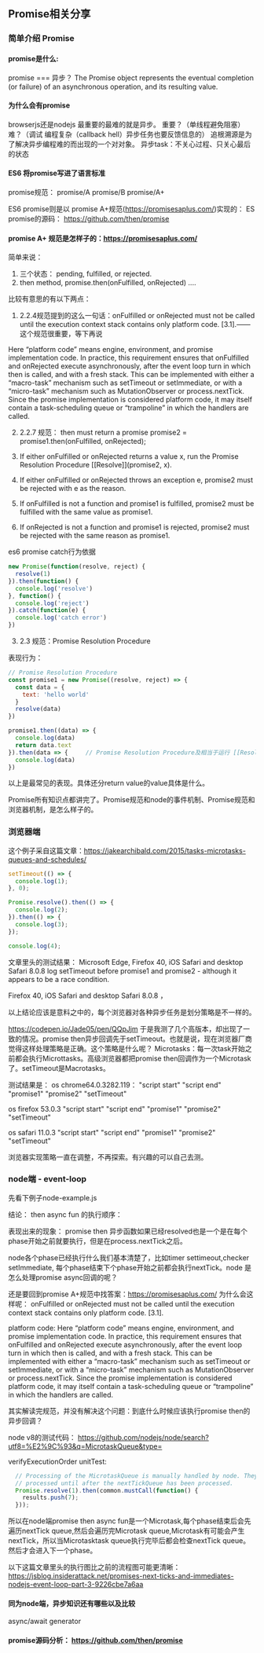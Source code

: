 ## Promise相关分享

### 简单介绍 Promise

#### promise是什么:
promise === 异步？
The Promise object represents the eventual completion (or failure) of an asynchronous operation, and its resulting value.

#### 为什么会有promise
browserjs还是nodejs 最重要的最难的就是异步。
重要？（单线程避免阻塞）
难？（调试 编程复杂（callback hell）异步任务也要反馈信息的）
追根溯源是为了解决异步编程难的而出现的一个对对象。
异步task：不关心过程、只关心最后的状态

#### ES6 将promise写进了语言标准
promise规范： promise/A promise/B promise/A+

ES6 promise则是以 promise A+规范(https://promisesaplus.com/)实现的：
ES promise的源码： https://github.com/then/promise

#### promise A+ 规范是怎样子的：https://promisesaplus.com/

简单来说：
1. 三个状态： pending, fulfilled, or rejected.
2. then method, promise.then(onFulfilled, onRejected)
....


比较有意思的有以下两点：
1. 2.2.4规范提到的这么一句话：onFulfilled or onRejected must not be called until the execution context stack contains only platform code. [3.1].——这个规范很重要，等下再说

Here “platform code” means engine, environment, and promise implementation code. In practice, this requirement ensures that onFulfilled and onRejected execute asynchronously, after the event loop turn in which then is called, and with a fresh stack. This can be implemented with either a “macro-task” mechanism such as setTimeout or setImmediate, or with a “micro-task” mechanism such as MutationObserver or process.nextTick. Since the promise implementation is considered platform code, it may itself contain a task-scheduling queue or “trampoline” in which the handlers are called.

2. 2.2.7 规范： then must return a promise
promise2 = promise1.then(onFulfilled, onRejected);

1. If either onFulfilled or onRejected returns a value x, run the Promise Resolution Procedure [[Resolve]](promise2, x).
2. If either onFulfilled or onRejected throws an exception e, promise2 must be rejected with e as the reason.
3. If onFulfilled is not a function and promise1 is fulfilled, promise2 must be fulfilled with the same value as promise1.
4. If onRejected is not a function and promise1 is rejected, promise2 must be rejected with the same reason as promise1.

es6 promise catch行为依据
```javascript
new Promise(function(resolve, reject) {
  resolve(1)
}).then(function() {
  console.log('resolve')
}, function() {
  console.log('reject')
}).catch(function(e) {
  console.log('catch error')
})
```

3. 2.3 规范：Promise Resolution Procedure

表现行为：
```javascript
// Promise Resolution Procedure
const promise1 = new Promise((resolve, reject) => {
  const data = {
    text: 'hello world'
  }
  resolve(data)
})

promise1.then((data) => {
  console.log(data)
  return data.text
}).then(data => {     // Promise Resolution Procedure及相当于运行 [[Resolve]](promise, y)
  console.log(data)
})
```

以上是最常见的表现。具体还分return value的value具体是什么。

Promise所有知识点都讲完了。Promise规范和node的事件机制、Promise规范和浏览器机制，是怎么样子的。

### 浏览器端

这个例子采自这篇文章：https://jakearchibald.com/2015/tasks-microtasks-queues-and-schedules/

```javascript
setTimeout(() => {
  console.log(1);
}, 0);

Promise.resolve().then(() => {
  console.log(2);
}).then(() => {
  console.log(3);
});

console.log(4);
```
文章里头的测试结果：
Microsoft Edge, Firefox 40, iOS Safari and desktop Safari 8.0.8 log setTimeout before promise1 and promise2 - although it appears to be a race condition. 

Firefox 40, iOS Safari and desktop Safari 8.0.8 ，

以上结论应该是意料之中的，每个浏览器对各种异步任务是划分策略是不一样的。

https://codepen.io/Jade05/pen/QQpJjm
于是我测了几个高版本，却出现了一致的情况。promise then异步回调先于setTimeout。也就是说，现在浏览器厂商觉得这样处理策略是正确。这个策略是什么呢？ Microtasks：每一次task开始之前都会执行Microttasks。高级浏览器都把promise then回调作为一个Microtask了。setTimeout是Macrotasks。

测试结果是：
os chrome64.0.3282.119：
"script start"
"script end"
"promise1"
"promise2"
"setTimeout"

os firefox 53.0.3
"script start"
"script end"
"promise1"
"promise2"
"setTimeout"

os safari 11.0.3
"script start"
"script end"
"promise1"
"promise2"
"setTimeout"

浏览器实现策略一直在调整，不再探索。有兴趣的可以自己去测。

### node端 - event-loop
先看下例子node-example.js

结论：
then async fun 的执行顺序：

表现出来的现象：
promise then 异步函数如果已经resolved也是一个是在每个phase开始之前就要执行，但是在process.nextTick之后。

node各个phase已经执行什么我们基本清楚了，比如timer settimeout,checker setImmediate, 每个phase结束下个phase开始之前都会执行nextTick。node 是怎么处理promise async回调的呢？

还是要回到promise A+规范中找答案：https://promisesaplus.com/
为什么会这样呢：
onFulfilled or onRejected must not be called until the execution context stack contains only platform code. [3.1].

platform code:
Here “platform code” means engine, environment, and promise implementation code. In practice, this requirement ensures that onFulfilled and onRejected execute asynchronously, after the event loop turn in which then is called, and with a fresh stack. This can be implemented with either a “macro-task” mechanism such as setTimeout or setImmediate, or with a “micro-task” mechanism such as MutationObserver or process.nextTick. Since the promise implementation is considered platform code, it may itself contain a task-scheduling queue or “trampoline” in which the handlers are called.

其实解读完规范，并没有解决这个问题：到底什么时候应该执行promise then的异步回调？

node v8的测试代码：
https://github.com/nodejs/node/search?utf8=%E2%9C%93&q=MicrotaskQueue&type=

verifyExecutionOrder unitTest:
```javascript
  // Processing of the MicrotaskQueue is manually handled by node. They are not
  // processed until after the nextTickQueue has been processed.
  Promise.resolve(1).then(common.mustCall(function() {
    results.push(7);
  }));
```

所以在node端promise then async fun是一个Microtask,每个phase结束后会先遍历nextTick queue,然后会遍历完Microtask queue,Microtask有可能会产生nextTick，所以当Microtasktask queue执行完毕后都会检查nextTick queue。然后才会进入下一个phase。

以下这篇文章里头的执行图比之前的流程图可能更清晰： https://jsblog.insiderattack.net/promises-next-ticks-and-immediates-nodejs-event-loop-part-3-9226cbe7a6aa

#### 同为node端，异步知识还有哪些以及比较
async/await generator

#### promise源码分析： https://github.com/then/promise